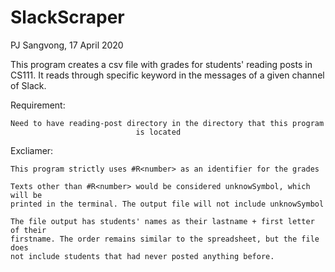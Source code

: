 # SlackScraper
PJ Sangvong, 17 April 2020

This program creates a csv file with grades for students' reading posts in CS111.
It reads through specific keyword in the messages of a given channel of Slack.

Requirement:

    Need to have reading-post directory in the directory that this program
                                is located

Excliamer:

    This program strictly uses #R<number> as an identifier for the grades

    Texts other than #R<number> would be considered unknowSymbol, which will be
    printed in the terminal. The output file will not include unknowSymbol

    The file output has students' names as their lastname + first letter of their
    firstname. The order remains similar to the spreadsheet, but the file does
    not include students that had never posted anything before.

